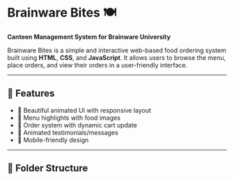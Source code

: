 # Brainware Bites 🍽️

**Canteen Management System for Brainware University**

Brainware Bites is a simple and interactive web-based food ordering system built using **HTML**, **CSS**, and **JavaScript**. It allows users to browse the menu, place orders, and view their orders in a user-friendly interface.

---

## 🌟 Features

- 🎨 Beautiful animated UI with responsive layout
- 🥗 Menu highlights with food images
- 🛒 Order system with dynamic cart update
- 💬 Animated testimonials/messages
- 📱 Mobile-friendly design

---

## 📂 Folder Structure

